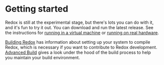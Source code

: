 # Getting started

Redox is still at the experimental stage, but there's lots you can do with it, and it's fun to try it out. You can download and run the latest release. See the instructions for [running in a virtual machine](./ch02-01-running-vm.md) or [running on real hardware](./ch02-02-real-hardware.md).

[Building Redox](./ch02-05-building-redox.html) has information about setting up your system to compile Redox, which is necessary if you want to contribute to Redox development. [Advanced Build](./ch08-01-advanced-build.html) gives a look under the hood of the build process to help you maintain your build environment.